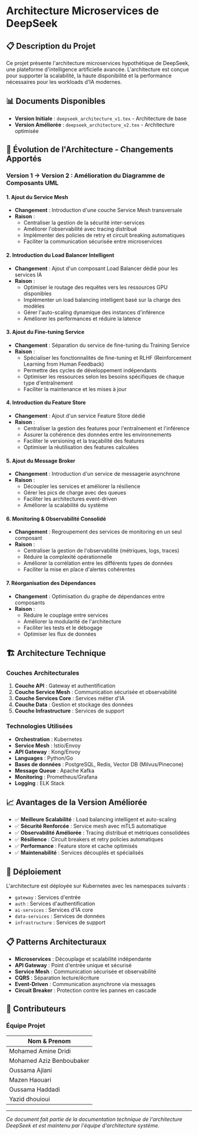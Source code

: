 # Architecture Microservices de DeepSeek

## 📋 Description du Projet

Ce projet présente l'architecture microservices hypothétique de DeepSeek, une plateforme d'intelligence artificielle avancée. L'architecture est conçue pour supporter la scalabilité, la haute disponibilité et la performance nécessaires pour les workloads d'IA modernes.

## 📊 Documents Disponibles

- **Version Initiale** : `deepseek_architecture_v1.tex` - Architecture de base
- **Version Améliorée** : `deepseek_architecture_v2.tex` - Architecture optimisée

## 🔄 Évolution de l'Architecture - Changements Apportés

### Version 1 → Version 2 : Amélioration du Diagramme de Composants UML

#### 1. **Ajout du Service Mesh**
- **Changement** : Introduction d'une couche Service Mesh transversale
- **Raison** : 
  - Centraliser la gestion de la sécurité inter-services
  - Améliorer l'observabilité avec tracing distribué
  - Implémenter des policies de retry et circuit breaking automatiques
  - Faciliter la communication sécurisée entre microservices

#### 2. **Introduction du Load Balancer Intelligent**
- **Changement** : Ajout d'un composant Load Balancer dédié pour les services IA
- **Raison** :
  - Optimiser le routage des requêtes vers les ressources GPU disponibles
  - Implémenter un load balancing intelligent basé sur la charge des modèles
  - Gérer l'auto-scaling dynamique des instances d'inférence
  - Améliorer les performances et réduire la latence

#### 3. **Ajout du Fine-tuning Service**
- **Changement** : Séparation du service de fine-tuning du Training Service
- **Raison** :
  - Spécialiser les fonctionnalités de fine-tuning et RLHF (Reinforcement Learning from Human Feedback)
  - Permettre des cycles de développement indépendants
  - Optimiser les ressources selon les besoins spécifiques de chaque type d'entraînement
  - Faciliter la maintenance et les mises à jour

#### 4. **Introduction du Feature Store**
- **Changement** : Ajout d'un service Feature Store dédié
- **Raison** :
  - Centraliser la gestion des features pour l'entraînement et l'inférence
  - Assurer la cohérence des données entre les environnements
  - Faciliter le versioning et la traçabilité des features
  - Optimiser la réutilisation des features calculées

#### 5. **Ajout du Message Broker**
- **Changement** : Introduction d'un service de messagerie asynchrone
- **Raison** :
  - Découpler les services et améliorer la résilience
  - Gérer les pics de charge avec des queues
  - Faciliter les architectures event-driven
  - Améliorer la scalabilité du système

#### 6. **Monitoring & Observabilité Consolidé**
- **Changement** : Regroupement des services de monitoring en un seul composant
- **Raison** :
  - Centraliser la gestion de l'observabilité (métriques, logs, traces)
  - Réduire la complexité opérationnelle
  - Améliorer la corrélation entre les différents types de données
  - Faciliter la mise en place d'alertes cohérentes

#### 7. **Réorganisation des Dépendances**
- **Changement** : Optimisation du graphe de dépendances entre composants
- **Raison** :
  - Réduire le couplage entre services
  - Améliorer la modularité de l'architecture
  - Faciliter les tests et le débogage
  - Optimiser les flux de données

## 🏗️ Architecture Technique

### Couches Architecturales

1. **Couche API** : Gateway et authentification
2. **Couche Service Mesh** : Communication sécurisée et observabilité
3. **Couche Services Core** : Services métier d'IA
4. **Couche Data** : Gestion et stockage des données
5. **Couche Infrastructure** : Services de support

### Technologies Utilisées

- **Orchestration** : Kubernetes
- **Service Mesh** : Istio/Envoy
- **API Gateway** : Kong/Envoy
- **Languages** : Python/Go
- **Bases de données** : PostgreSQL, Redis, Vector DB (Milvus/Pinecone)
- **Message Queue** : Apache Kafka
- **Monitoring** : Prometheus/Grafana
- **Logging** : ELK Stack

## 📈 Avantages de la Version Améliorée

- ✅ **Meilleure Scalabilité** : Load balancing intelligent et auto-scaling
- ✅ **Sécurité Renforcée** : Service mesh avec mTLS automatique
- ✅ **Observabilité Améliorée** : Tracing distribué et métriques consolidées
- ✅ **Résilience** : Circuit breakers et retry policies automatiques
- ✅ **Performance** : Feature store et cache optimisés
- ✅ **Maintenabilité** : Services découplés et spécialisés

## 🚀 Déploiement

L'architecture est déployée sur Kubernetes avec les namespaces suivants :
- `gateway` : Services d'entrée
- `auth` : Services d'authentification
- `ai-services` : Services d'IA core
- `data-services` : Services de données
- `infrastructure` : Services de support

## 📋 Patterns Architecturaux

- **Microservices** : Découplage et scalabilité indépendante
- **API Gateway** : Point d'entrée unique et sécurisé
- **Service Mesh** : Communication sécurisée et observabilité
- **CQRS** : Séparation lecture/écriture
- **Event-Driven** : Communication asynchrone via messages
- **Circuit Breaker** : Protection contre les pannes en cascade

## 👥 Contributeurs

### Équipe Projet

| Nom & Prenom |
|-----|
| Mohamed Amine Dridi |
| Mohamed Aziz Benboubaker | 
| Oussama Ajlani | 
| Mazen Haouari | 
| Oussama Haddadi |
| Yazid dhouioui |  

---

*Ce document fait partie de la documentation technique de l'architecture DeepSeek et est maintenu par l'équipe d'architecture système.*
